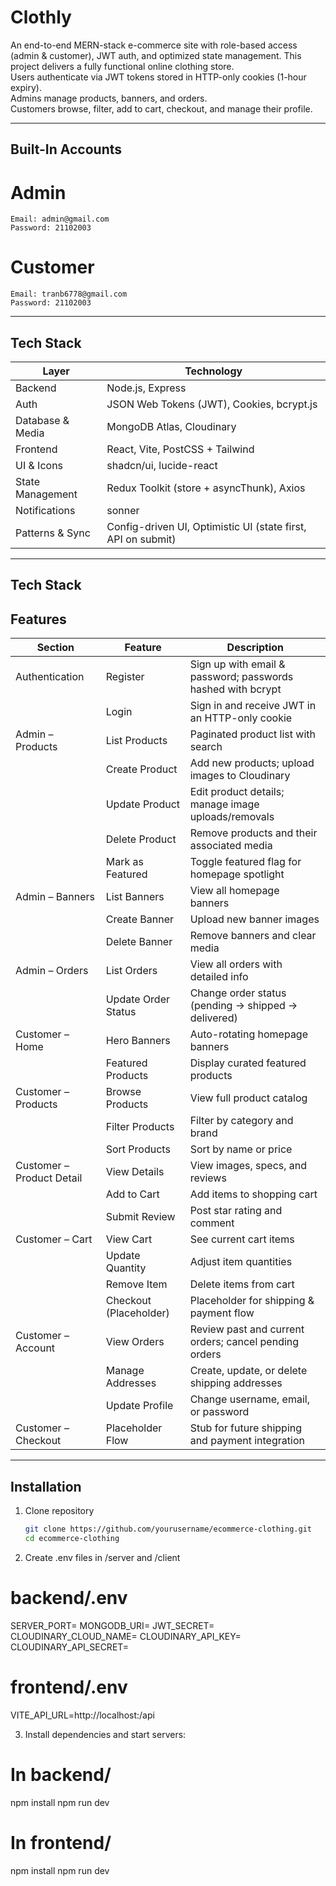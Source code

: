 # Clothly

An end-to-end MERN-stack e-commerce site with role-based access (admin & customer), JWT auth, and optimized state management.
This project delivers a fully functional online clothing store.  
Users authenticate via JWT tokens stored in HTTP-only cookies (1-hour expiry).  
Admins manage products, banners, and orders.  
Customers browse, filter, add to cart, checkout, and manage their profile.

---

## Built-In Accounts

  # Admin
    Email: admin@gmail.com
    Password: 21102003

  # Customer
    Email: tranb6778@gmail.com
    Password: 21102003

---

## Tech Stack

| Layer            | Technology                                                      |
|------------------|-----------------------------------------------------------------|
| Backend          | Node.js, Express                                                |
| Auth             | JSON Web Tokens (JWT), Cookies, bcrypt.js                       |
| Database & Media | MongoDB Atlas, Cloudinary                                       |
| Frontend         | React, Vite, PostCSS + Tailwind                                 |
| UI & Icons       | shadcn/ui, lucide-react                                         |
| State Management | Redux Toolkit (store + asyncThunk), Axios                       |
| Notifications    | sonner                                                          |
| Patterns & Sync  | Config-driven UI, Optimistic UI (state first, API on submit)    |

---

## Tech Stack

## Features

| Section                  | Feature                     | Description                                                        |
|--------------------------|-----------------------------|--------------------------------------------------------------------|
| Authentication           | Register                    | Sign up with email & password; passwords hashed with bcrypt        |
|                          | Login                       | Sign in and receive JWT in an HTTP-only cookie                    |
| Admin – Products   | List Products               | Paginated product list with search                                 |
|                          | Create Product              | Add new products; upload images to Cloudinary                      |
|                          | Update Product              | Edit product details; manage image uploads/removals                |
|                          | Delete Product              | Remove products and their associated media                         |
|                          | Mark as Featured            | Toggle featured flag for homepage spotlight                        |
| Admin – Banners    | List Banners                | View all homepage banners                                          |
|                          | Create Banner               | Upload new banner images                                           |
|                          | Delete Banner               | Remove banners and clear media                                     |
| Admin – Orders     | List Orders                 | View all orders with detailed info                                 |
|                          | Update Order Status         | Change order status (pending → shipped → delivered)                |
| Customer – Home   | Hero Banners                | Auto-rotating homepage banners                                     |
|                          | Featured Products           | Display curated featured products                                  |
| Customer – Products | Browse Products           | View full product catalog                                          |
|                          | Filter Products             | Filter by category and brand                                       |
|                          | Sort Products               | Sort by name or price                                              |
| Customer – Product Detail | View Details       | View images, specs, and reviews                                    |
|                          | Add to Cart                 | Add items to shopping cart                                         |
|                          | Submit Review               | Post star rating and comment                                       |
| Customer – Cart   | View Cart                   | See current cart items                                             |
|                          | Update Quantity             | Adjust item quantities                                             |
|                          | Remove Item                 | Delete items from cart                                             |
|                          | Checkout (Placeholder)      | Placeholder for shipping & payment flow                            |
| Customer – Account| View Orders                 | Review past and current orders; cancel pending orders              |
|                          | Manage Addresses            | Create, update, or delete shipping addresses                       |
|                          | Update Profile              | Change username, email, or password                                |
| Customer – Checkout | Placeholder Flow          | Stub for future shipping and payment integration                   |


---

## Installation

1. Clone repository  
   ```bash
   git clone https://github.com/yourusername/ecommerce-clothing.git
   cd ecommerce-clothing

2. Create .env files in /server and /client
  # backend/.env
  SERVER_PORT=<port>
  MONGODB_URI=<your-mongodb-uri>
  JWT_SECRET=<your-jwt-secret>
  CLOUDINARY_CLOUD_NAME=<name>
  CLOUDINARY_API_KEY=<key>
  CLOUDINARY_API_SECRET=<secret>

  # frontend/.env
  VITE_API_URL=http://localhost:<port>/api

3. Install dependencies and start servers:
  # In backend/
  npm install
  npm run dev

  # In frontend/
  npm install
  npm run dev

